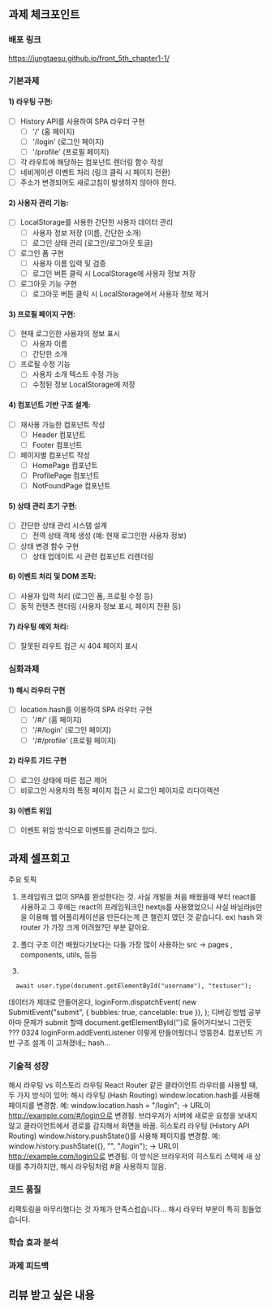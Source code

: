 ## 과제 체크포인트
### 배포 링크
https://jungtaesu.github.io/front_5th_chapter1-1/


### 기본과제
#### 1) 라우팅 구현:
- [ ] History API를 사용하여 SPA 라우터 구현
  - [ ] '/' (홈 페이지)
  - [ ] '/login' (로그인 페이지)
  - [ ] '/profile' (프로필 페이지)
- [ ] 각 라우트에 해당하는 컴포넌트 렌더링 함수 작성
- [ ] 네비게이션 이벤트 처리 (링크 클릭 시 페이지 전환)
- [ ] 주소가 변경되어도 새로고침이 발생하지 않아야 한다.
#### 2) 사용자 관리 기능:
- [ ] LocalStorage를 사용한 간단한 사용자 데이터 관리
  - [ ] 사용자 정보 저장 (이름, 간단한 소개)
  - [ ] 로그인 상태 관리 (로그인/로그아웃 토글)
- [ ] 로그인 폼 구현
  - [ ] 사용자 이름 입력 및 검증
  - [ ] 로그인 버튼 클릭 시 LocalStorage에 사용자 정보 저장
- [ ] 로그아웃 기능 구현
  - [ ] 로그아웃 버튼 클릭 시 LocalStorage에서 사용자 정보 제거
#### 3) 프로필 페이지 구현:
- [ ] 현재 로그인한 사용자의 정보 표시
  - [ ] 사용자 이름
  - [ ] 간단한 소개
- [ ] 프로필 수정 기능
  - [ ] 사용자 소개 텍스트 수정 가능
  - [ ] 수정된 정보 LocalStorage에 저장
#### 4) 컴포넌트 기반 구조 설계:
- [ ] 재사용 가능한 컴포넌트 작성
  - [ ] Header 컴포넌트
  - [ ] Footer 컴포넌트
- [ ] 페이지별 컴포넌트 작성
  - [ ] HomePage 컴포넌트
  - [ ] ProfilePage 컴포넌트
  - [ ] NotFoundPage 컴포넌트
#### 5) 상태 관리 초기 구현:
- [ ] 간단한 상태 관리 시스템 설계
  - [ ] 전역 상태 객체 생성 (예: 현재 로그인한 사용자 정보)
- [ ] 상태 변경 함수 구현
  - [ ] 상태 업데이트 시 관련 컴포넌트 리렌더링
#### 6) 이벤트 처리 및 DOM 조작:
- [ ] 사용자 입력 처리 (로그인 폼, 프로필 수정 등)
- [ ] 동적 컨텐츠 렌더링 (사용자 정보 표시, 페이지 전환 등)
#### 7) 라우팅 예외 처리:
- [ ] 잘못된 라우트 접근 시 404 페이지 표시
### 심화과제
#### 1) 해시 라우터 구현
- [ ] location.hash를 이용하여 SPA 라우터 구현
  - [ ] '/#/' (홈 페이지)
  - [ ] '/#/login' (로그인 페이지)
  - [ ] '/#/profile' (프로필 페이지)
#### 2) 라우트 가드 구현
- [ ] 로그인 상태에 따른 접근 제어
- [ ] 비로그인 사용자의 특정 페이지 접근 시 로그인 페이지로 리다이렉션
#### 3) 이벤트 위임
- [ ] 이벤트 위임 방식으로 이벤트를 관리하고 있다.
## 과제 셀프회고
<!-- 과제에 대한 회고를 작성해주세요 -->

주요 토픽
1. 프레임워크 없이 SPA를 완성한다는 것.
사실 개발을 처음 배웠을때 부터 react를 사용하고 그 후에는 react의 프레임워크인 nextjs를 사용했었으니
사실 바닐라js만을 이용해 웹 어플리케이션을 만든다는게 큰 챌린지 였던 것 같습니다.
ex) hash 와 router 가 가장 크게 어려웠?던 부분 같아요.

2. 폴더 구조
이건 배웠다기보다는 다들 가장 많이 사용하는 src -> pages , components, utils, 등등

3.   


      await user.type(document.getElementById("username"), "testuser");
데이터가 제대로 안들어온다,
      loginForm.dispatchEvent(
        new SubmitEvent("submit", { bubbles: true, cancelable: true }),
      );
디버깅 방법 공부
아마 문제가 submit 할때 document.getElementById('')로 들어가다보니 그런듯 ???
0324
    loginForm.addEventListener
    이렇게 만들어줬더니 엉뚱한4. 컴포넌트 기반 구조 설계 이 고쳐졌네;;
hash...
### 기술적 성장
<!-- 예시
- 새로 학습한 개념
- 기존 지식의 재발견/심화
- 구현 과정에서의 기술적 도전과 해결
-->
해시 라우팅 vs 히스토리 라우팅
React Router 같은 클라이언트 라우터를 사용할 때, 두 가지 방식이 있어:
해시 라우팅 (Hash Routing)
window.location.hash를 사용해 페이지를 변경함.
예: window.location.hash = "/login"; → URL이 http://example.com/#/login으로 변경됨.
브라우저가 서버에 새로운 요청을 보내지 않고 클라이언트에서 경로를 감지해서 화면을 바꿈.
히스토리 라우팅 (History API Routing)
window.history.pushState()를 사용해 페이지를 변경함.
예: window.history.pushState({}, "", "/login"); → URL이 http://example.com/login으로 변경됨.
이 방식은 브라우저의 히스토리 스택에 새 상태를 추가하지만, 해시 라우팅처럼 #을 사용하지 않음.
### 코드 품질
<!-- 예시
- 특히 만족스러운 구현
- 리팩토링이 필요한 부분
- 코드 설계 관련 고민과 결정
-->
리팩토링을 마무리했다는 것 자체가 만족스럽습니다...
해시 라우터 부분이 특히 힘들었습니다.
### 학습 효과 분석
<!-- 예시
- 가장 큰 배움이 있었던 부분
- 추가 학습이 필요한 영역
- 실무 적용 가능성
-->
### 과제 피드백
<!-- 예시
- 과제에서 모호하거나 애매했던 부분
- 과제에서 좋았던 부분
-->
## 리뷰 받고 싶은 내용
<!--
피드백 받고 싶은 내용을 구체적으로 남겨주세요
모호한 요청은 피드백을 남기기 어렵습니다.
참고링크: https://chatgpt.com/share/675b6129-515c-8001-ba72-39d0fa4c7b62
모호한 질문의 예시)
- 무엇을 질문해야 할지 몰라서 코치님이 보시기에 고쳐야할것들 전반적으로 피드백 부탁드립니다.
- 코드 스타일에 대한 피드백 부탁드립니다.
- 코드 구조에 대한 피드백 부탁드립니다.
- 개념적인 오류에 대한 피드백 부탁드립니다.
- 추가 구현이 필요한 부분에 대한 피드백 부탁드립니다.
구체적인 질문의 예시)
- 파일A의 함수B와 그 안의 변수명을 보면 직관성이 떨어지는 것 같습니다. 함수와 변수 이름을 더 명확하게 지을 방법에 대해 조언해 주실 수 있나요?
- 현재 파일 단위로 코드를 분리했지만, 이번 주차 발제를 기준으로 봤을 때 모듈화나 계층화에서 부족함이 있는 것 같습니다. 특히 A와 B 부분에서 모듈화를 더 진행할지 그대로 둘지 고민하였습니다. (...구체적인 고민 사항 적기...). 코치님의 의견이 궁금합니다.
- 옵저버 패턴을 사용해 상태 관리 로직을 구현해 보려 했습니다. 제가 구현한 코드가 옵저버 패턴에 맞게 잘 구성되었는지 검토해 주시고, 보완할 부분을 제안해 주실 수 있을까요?
- 컴포넌트 A를 테스트 할 때 B와의 의존성 때문에 테스트 코드를 작성하려다 포기했습니다. A와 B의 의존성을 낮추고 테스트 가능성을 높이는 구조 개선 방안이 있을까요?